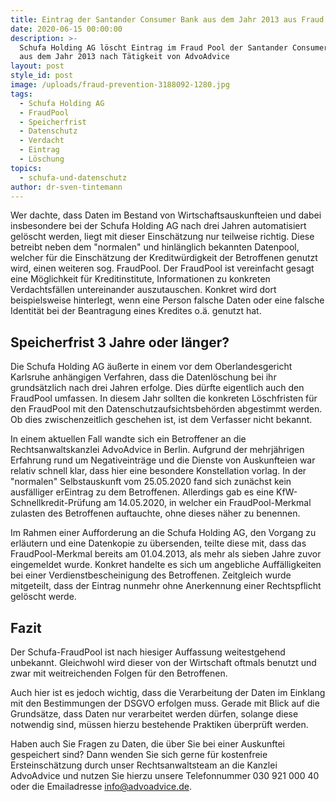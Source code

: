 ```yaml
---
title: Eintrag der Santander Consumer Bank aus dem Jahr 2013 aus Fraud Pool gelöscht
date: 2020-06-15 00:00:00
description: >-
  Schufa Holding AG löscht Eintrag im Fraud Pool der Santander Consumer Bank AG
  aus dem Jahr 2013 nach Tätigkeit von AdvoAdvice
layout: post
style_id: post
image: /uploads/fraud-prevention-3188092-1280.jpg
tags:
  - Schufa Holding AG
  - FraudPool
  - Speicherfrist
  - Datenschutz
  - Verdacht
  - Eintrag
  - Löschung
topics:
  - schufa-und-datenschutz
author: dr-sven-tintemann
---
```


Wer dachte, dass Daten im Bestand von Wirtschaftsauskunfteien und dabei insbesondere bei der Schufa Holding AG nach drei Jahren automatisiert gelöscht werden, liegt mit dieser Einschätzung nur teilweise richtig. Diese betreibt neben dem "normalen" und hinlänglich bekannten Datenpool, welcher für die Einschätzung der Kreditwürdigkeit der Betroffenen genutzt wird, einen weiteren sog. FraudPool. Der FraudPool ist vereinfacht gesagt eine Möglichkeit für Kreditinstitute, Informationen zu konkreten Verdachtsfällen untereinander auszutauschen. Konkret wird dort beispielsweise hinterlegt, wenn eine Person falsche Daten oder eine falsche Identität bei der Beantragung eines Kredites o.ä. genutzt hat.&nbsp;

## Speicherfrist 3 Jahre oder länger?

Die Schufa Holding AG äu&szlig;erte in einem vor dem Oberlandesgericht Karlsruhe anhängigen Verfahren, dass die Datenlöschung bei ihr grundsätzlich nach drei Jahren erfolge. Dies dürfte eigentlich auch den FraudPool umfassen. In diesem Jahr sollten die konkreten Löschfristen für den FraudPool mit den Datenschutzaufsichtsbehörden abgestimmt werden. Ob dies zwischenzeitlich geschehen ist, ist dem Verfasser nicht bekannt.&nbsp;&nbsp;

In einem aktuellen Fall wandte sich ein Betroffener an die Rechtsanwaltskanzlei AdvoAdvice in Berlin. Aufgrund der mehrjährigen Erfahrung rund um Negativeinträge und die Dienste von Auskunfteien war relativ schnell klar, dass hier eine besondere Konstellation vorlag. In der "normalen" Selbstauskunft vom 25.05.2020 fand sich zunächst kein ausfälliger erEintrag zu dem Betroffenen. Allerdings gab es eine KfW-Schnellkredit-Prüfung am 14.05.2020, in welcher ein FraudPool-Merkmal zulasten des Betroffenen auftauchte, ohne dieses näher zu benennen.

Im Rahmen einer Aufforderung an die Schufa Holding AG, den Vorgang zu erläutern und eine Datenkopie zu übersenden, teilte diese mit, dass das FraudPool-Merkmal bereits am 01.04.2013, als mehr als sieben Jahre zuvor eingemeldet wurde. Konkret handelte es sich um angebliche Auffälligkeiten bei einer Verdienstbescheinigung des Betroffenen. Zeitgleich wurde mitgeteilt, dass der Eintrag nunmehr ohne Anerkennung einer Rechtspflicht gelöscht werde.

## Fazit

Der Schufa-FraudPool ist nach hiesiger Auffassung weitestgehend unbekannt. Gleichwohl wird dieser von der Wirtschaft oftmals benutzt und zwar mit weitreichenden Folgen für den Betroffenen.

Auch hier ist es jedoch wichtig, dass die Verarbeitung der Daten im Einklang mit den Bestimmungen der DSGVO erfolgen muss. Gerade mit Blick auf die Grundsätze, dass Daten nur verarbeitet werden dürfen, solange diese notwendig sind, müssen hierzu bestehende Praktiken überprüft werden.

Haben auch Sie Fragen zu Daten, die über Sie bei einer Auskunftei gespeichert sind? Dann wenden Sie sich gerne für kostenfreie Ersteinschätzung durch unser Rechtsanwaltsteam an die Kanzlei&nbsp; AdvoAdvice und nutzen Sie hierzu unsere Telefonnummer 030 921 000 40 oder die Emailadresse info@advoadvice.de.&nbsp;